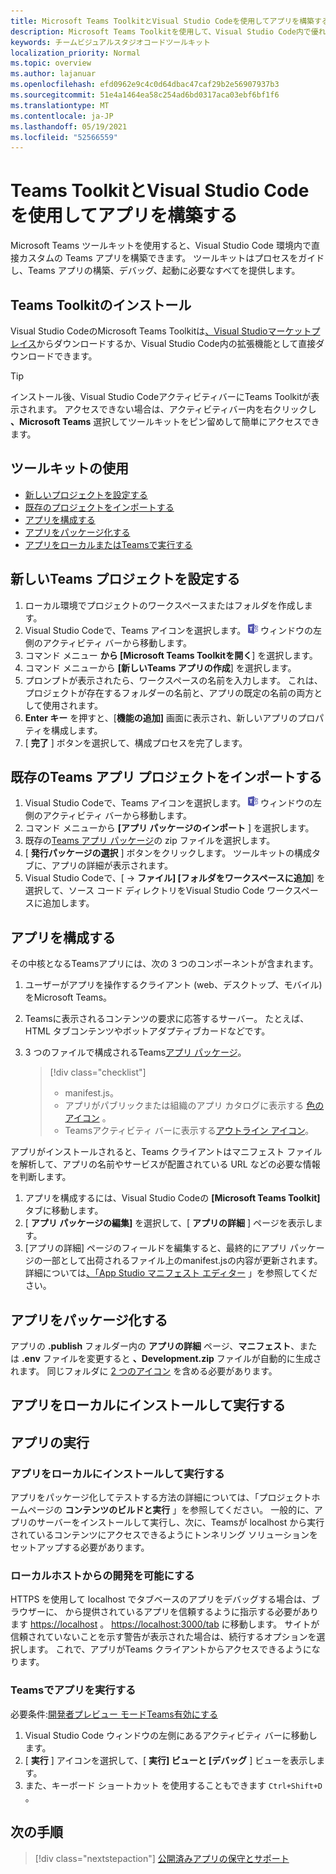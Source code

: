 ```yaml
---
title: Microsoft Teams ToolkitとVisual Studio Codeを使用してアプリを構築する
description: Microsoft Teams Toolkitを使用して、Visual Studio Code内で優れたカスタム アプリを直接構築し始める
keywords: チームビジュアルスタジオコードツールキット
localization_priority: Normal
ms.topic: overview
ms.author: lajanuar
ms.openlocfilehash: efd0962e9c4c0d64dbac47caf29b2e56907937b3
ms.sourcegitcommit: 51e4a1464ea58c254ad6bd0317aca03ebf6bf1f6
ms.translationtype: MT
ms.contentlocale: ja-JP
ms.lasthandoff: 05/19/2021
ms.locfileid: "52566559"
---
```

# <a name="build-apps-with-the-teams-toolkit-and-visual-studio-code"></a>Teams ToolkitとVisual Studio Codeを使用してアプリを構築する

Microsoft Teams ツールキットを使用すると、Visual Studio Code 環境内で直接カスタムの Teams アプリを構築できます。 ツールキットはプロセスをガイドし、Teams アプリの構築、デバッグ、起動に必要なすべてを提供します。

## <a name="installing-the-teams-toolkit"></a>Teams Toolkitのインストール

Visual Studio CodeのMicrosoft Teams Toolkitは[、Visual Studioマーケットプレイス](https://aka.ms/teams-toolkit)からダウンロードするか、Visual Studio Code内の拡張機能として直接ダウンロードできます。

> [!TIP]
> インストール後、Visual Studio CodeアクティビティバーにTeams Toolkitが表示されます。 アクセスできない場合は、アクティビティバー内を右クリックし **、Microsoft Teams** 選択してツールキットをピン留めして簡単にアクセスできます。

## <a name="using-the-toolkit"></a>ツールキットの使用

- [新しいプロジェクトを設定する](#set-up-a-new-teams-project)
- [既存のプロジェクトをインポートする](#import-an-existing-teams-app-project)
- [アプリを構成する](#configure-your-app)
- [アプリをパッケージ化する](#package-your-app)
- [アプリをローカルまたはTeamsで実行する](#run-your-app)

## <a name="set-up-a-new-teams-project"></a>新しいTeams プロジェクトを設定する

1. ローカル環境でプロジェクトのワークスペースまたはフォルダを作成します。
1. Visual Studio Codeで、Teams アイコンを選択します。 ![Teams アイコン](../assets/icons/favicon-16x16.png) ウィンドウの左側のアクティビティ バーから移動します。
1. コマンド メニュー **から [Microsoft Teams Toolkitを開く**] を選択します。
1. コマンド メニューから **[新しいTeams アプリの作成**] を選択します。
1. プロンプトが表示されたら、ワークスペースの名前を入力します。 これは、プロジェクトが存在するフォルダーの名前と、アプリの既定の名前の両方として使用されます。
1. **Enter キー** を押すと、[**機能の追加]** 画面に表示され、新しいアプリのプロパティを構成します。
1. [ **完了** ] ボタンを選択して、構成プロセスを完了します。

## <a name="import-an-existing-teams-app-project"></a>既存のTeams アプリ プロジェクトをインポートする

1. Visual Studio Codeで、Teams アイコンを選択します。 ![Teams アイコン](../assets/icons/favicon-16x16.png) ウィンドウの左側のアクティビティ バーから移動します。
1. コマンド メニューから **[アプリ パッケージのインポート** ] を選択します。
1. 既存の[Teams アプリ パッケージ](../concepts/build-and-test/apps-package.md)の zip ファイルを選択します。
1. [ **発行パッケージの選択** ] ボタンをクリックします。 ツールキットの構成タブに、アプリの詳細が表示されます。
1. Visual Studio Codeで、[  ->  **ファイル] [フォルダをワークスペースに追加**] を選択して、ソース コード ディレクトリをVisual Studio Code ワークスペースに追加します。

## <a name="configure-your-app"></a>アプリを構成する

その中核となるTeamsアプリには、次の 3 つのコンポーネントが含まれます。

  1. ユーザーがアプリを操作するクライアント (web、デスクトップ、モバイル) をMicrosoft Teams。
  1. Teamsに表示されるコンテンツの要求に応答するサーバー。 たとえば、HTML タブコンテンツやボットアダプティブカードなどです。
  1. 3 つのファイルで構成されるTeams[アプリ パッケージ](/concepts/build-and-test/apps-package.md)。

      > [!div class="checklist"]
      >
      > - manifest.js。 
      > - アプリがパブリックまたは組織のアプリ カタログに表示する [色のアイコン](../resources/schema/manifest-schema.md#icons) 。
      > - Teamsアクティビティ バーに表示する[アウトライン アイコン](../resources/schema/manifest-schema.md#icons)。

アプリがインストールされると、Teams クライアントはマニフェスト ファイルを解析して、アプリの名前やサービスが配置されている URL などの必要な情報を判断します。

1. アプリを構成するには、Visual Studio Codeの **[Microsoft Teams Toolkit]** タブに移動します。
1. [ **アプリ パッケージの編集]** を選択して、[ **アプリの詳細** ] ページを表示します。
1. [アプリの詳細] ページのフィールドを編集すると、最終的にアプリ パッケージの一部として出荷されるファイル上のmanifest.jsの内容が更新されます。 詳細については[、「App Studio マニフェスト エディター](https://aka.ms/teams-toolkit-manifest) 」を参照してください。

## <a name="package-your-app"></a>アプリをパッケージ化する

アプリの **.publish** フォルダー内の **アプリの詳細** ページ、**マニフェスト**、または **.env** ファイルを変更すると **、Development.zip** ファイルが自動的に生成されます。 同じフォルダに [2 つのアイコン](../concepts/build-and-test/apps-package.md#app-icons) を含める必要があります。

## <a name="install-and-run-your-app-locally"></a>アプリをローカルにインストールして実行する

## <a name="run-your-app"></a>アプリの実行

### <a name="install-and-run-your-app-locally"></a>アプリをローカルにインストールして実行する

アプリをパッケージ化してテストする方法の詳細については、「プロジェクトホームページの **コンテンツのビルドと実行** 」を参照してください。 一般的に、アプリのサーバーをインストールして実行し、次に、Teamsが localhost から実行されているコンテンツにアクセスできるようにトンネリング ソリューションをセットアップする必要があります。

### <a name="enable-development-from-localhost"></a>ローカルホストからの開発を可能にする

HTTPS を使用して localhost でタブベースのアプリをデバッグする場合は、ブラウザーに、 から提供されているアプリを信頼するように指示する必要があります <https://localhost> 。 <https://localhost:3000/tab> に移動します。 サイトが信頼されていないことを示す警告が表示された場合は、続行するオプションを選択します。 これで、アプリがTeams クライアントからアクセスできるようになります。

### <a name="run-your-app-in-teams"></a>Teamsでアプリを実行する

必要条件:[開発者プレビュー モードTeams有効にする](https://aka.ms/teams-toolkit-enable-devpreview)

1. Visual Studio Code ウィンドウの左側にあるアクティビティ バーに移動します。
1. [ **実行** ] アイコンを選択して、[ **実行] ビューと [デバッグ** ] ビューを表示します。
1. また、キーボード ショートカット を使用することもできます `Ctrl+Shift+D` 。

## <a name="next-step"></a>次の手順

> [!div class="nextstepaction"]
> [公開済みアプリの保守とサポート](../concepts/deploy-and-publish/appsource/post-publish/overview.md)
